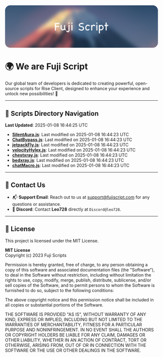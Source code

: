 ![Banner](.github/b.webp)

# 🌍 **We are Fuji Script**

Our global team of developers is dedicated to creating powerful, open-source scripts for Rise Client, designed to enhance your experience and unlock new possibilities! 🌟

---
<!-- SCRIPTS_NAVIGATION_START -->
## 📂 **Scripts Directory Navigation**

**Last Updated**: 2025-01-08 16:44:25 UTC

- **[SilentAura.js](scripts/SilentAura.js)**: Last modified on 2025-01-08 16:44:23 UTC
- **[ChatBypass.js](scripts/ChatBypass.js)**: Last modified on 2025-01-08 16:44:23 UTC
- **[jetpackFly.js](scripts/jetpackFly.js)**: Last modified on 2025-01-08 16:44:23 UTC
- **[velocityHylex.js](scripts/velocityHylex.js)**: Last modified on 2025-01-08 16:44:23 UTC
- **[chestxray.js](scripts/chestxray.js)**: Last modified on 2025-01-08 16:44:23 UTC
- **[bedxray.js](scripts/bedxray.js)**: Last modified on 2025-01-08 16:44:23 UTC
- **[chatMacro.js](scripts/chatMacro.js)**: Last modified on 2025-01-08 16:44:23 UTC

<!-- SCRIPTS_NAVIGATION_END -->

---

## 💬 **Contact Us**  
- 📬 **Support Email**: Reach out to us at [support@fujiscript.com](mailto:support@fujiscript.com) for any questions or assistance.  
- 💬 **Discord**: Contact **Leo728** directly at `Discord@leo728`.

---

## 📜 **License**

This project is licensed under the MIT License.  

**MIT License**  
Copyright (c) 2023 Fuji Scripts  

Permission is hereby granted, free of charge, to any person obtaining a copy of this software and associated documentation files (the "Software"), to deal in the Software without restriction, including without limitation the rights to use, copy, modify, merge, publish, distribute, sublicense, and/or sell copies of the Software, and to permit persons to whom the Software is furnished to do so, subject to the following conditions:  

The above copyright notice and this permission notice shall be included in all copies or substantial portions of the Software.  

THE SOFTWARE IS PROVIDED "AS IS", WITHOUT WARRANTY OF ANY KIND, EXPRESS OR IMPLIED, INCLUDING BUT NOT LIMITED TO THE WARRANTIES OF MERCHANTABILITY, FITNESS FOR A PARTICULAR PURPOSE AND NONINFRINGEMENT. IN NO EVENT SHALL THE AUTHORS OR COPYRIGHT HOLDERS BE LIABLE FOR ANY CLAIM, DAMAGES OR OTHER LIABILITY, WHETHER IN AN ACTION OF CONTRACT, TORT OR OTHERWISE, ARISING FROM, OUT OF OR IN CONNECTION WITH THE SOFTWARE OR THE USE OR OTHER DEALINGS IN THE SOFTWARE.  
